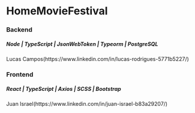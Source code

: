 # HomeMovieFestival


<h3>Backend</h3> <h5> Node | TypeScript | JsonWebToken | Typeorm | PostgreSQL</h5>
<p>Lucas Campos(https://www.linkedin.com/in/lucas-rodrigues-5771b5227/)<p>
  <h3>Frontend</h3> <h5> React | TypeScript | Axios | SCSS | Bootstrap</h5>
<p>Juan Israel(https://www.linkedin.com/in/juan-israel-b83a29207/)<p>
